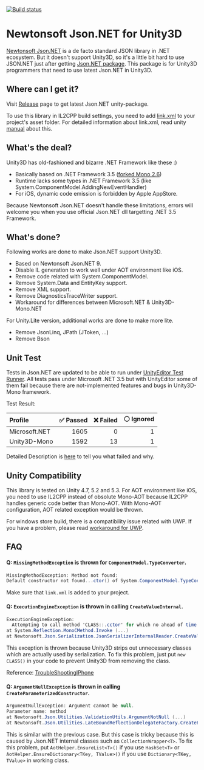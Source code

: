 [![Build status](https://ci.appveyor.com/api/projects/status/slry7u0dy894pevo/branch/master?svg=true)](https://ci.appveyor.com/project/veblush/json-net-unity3d/branch/master)

# Newtonsoft Json.NET for Unity3D

[Newtonsoft Json.NET](http://www.newtonsoft.com/json) is a de facto standard JSON library in .NET ecosystem.
But it doesn't support Unity3D, so it's a little bit hard to use JSON.NET just after getting [Json.NET package](https://www.nuget.org/packages/Newtonsoft.Json/).
This package is for Unity3D programmers that need to use latest Json.NET in Unity3D.

## Where can I get it?

Visit [Release](https://github.com/SaladLab/Json.Net.Unity3D/releases)
page to get latest Json.NET unity-package.

To use this library in IL2CPP build settings, you need to add
[link.xml](https://github.com/SaladLab/Json.Net.Unity3D/blob/master/src/UnityPackage/Assets/link.xml) to your project's asset folder.
For detailed information about link.xml, read unity [manual](http://docs.unity3d.com/Manual/iphone-playerSizeOptimization.html) about this.

## What's the deal?

Unity3D has old-fashioned and bizarre .NET Framework like these :)
 - Basically based on .NET Framework 3.5 ([forked Mono 2.6](https://github.com/Unity-Technologies/mono/commits/unity-staging))
 - Runtime lacks some types in .NET Framework 3.5 (like System.ComponentModel.AddingNewEventHandler)
 - For iOS, dynamic code emission is forbidden by Apple AppStore.

Because Newtonsoft Json.NET doesn't handle these limitations, errors will welcome you
when you use official Json.NET dll targetting .NET 3.5 Framework.

## What's done?

Following works are done to make Json.NET support Unity3D.

 - Based on Newtonsoft Json.NET 9.
 - Disable IL generation to work well under AOT environment like iOS.
 - Remove code related with System.ComponentModel.
 - Remove System.Data and EntityKey support.
 - Remove XML support.
 - Remove DiagnosticsTraceWriter support.
 - Workaround for differences between Microsoft.NET & Unity3D-Mono.NET

For Unity.Lite version, additional works are done to make more lite.

 - Remove JsonLinq, JPath (JToken, ...)
 - Remove Bson

## Unit Test

Tests in Json.NET are updated to be able to run under
[UnityEditor Test Runner](http://docs.unity3d.com/Manual/testing-editortestsrunner.html).
All tests pass under Microsoft .NET 3.5 but with UnityEditor some of them fail
because there are not-implemented features and bugs in Unity3D-Mono framework.

Test Result:

| Profile        |:white_check_mark: Passed | :x: Failed | :white_circle: Ignored |
| :------------- | -----------------------: | ---------: | ---------------------: |
| Microsoft.NET  |                     1605 |          0 |                      1 |
| Unity3D-Mono   |                     1592 |         13 |                      1 |

Detailed Description is [here](./docs/UnitTest.md) to tell you what failed and why.

## Unity Compatibility

This library is tested on Unity 4.7, 5.2 and 5.3. For AOT environment like iOS, you
need to use IL2CPP instead of obsolute Mono-AOT because IL2CPP handles generic code better than Mono-AOT. With Mono-AOT configuration, AOT related exception would be thrown.

For windows store build, there is a compatibility issue related with UWP.
If you have a problem, please read [workaround for UWP](./docs/UwpWorkaround.md).

## FAQ

#### Q: `MissingMethodException` is thrown for `ComponentModel.TypeConverter`.

```csharp
MissingMethodException: Method not found:
Default constructor not found...ctor() of System.ComponentModel.TypeConverter.
```

Make sure that `link.xml` is added to your project.

#### Q: `ExecutionEngineException` is thrown in calling `CreateValueInternal`.

```csharp
ExecutionEngineException:
  Attempting to call method 'CLASS::.cctor' for which no ahead of time (AOT) code was generated.
at System.Reflection.MonoCMethod.Invoke (...)
at Newtonsoft.Json.Serialization.JsonSerializerInternalReader.CreateValueInternal
```

This exception is thrown because Unity3D strips out unnecessary classes which are actually used by serialization.
To fix this problem, just put `new CLASS()` in your code to prevent Unity3D from removing the class.

Reference: [TroubleShootingIPhone](https://docs.unity3d.com/Manual/TroubleShootingIPhone.html)

#### Q: `ArgumentNullException` is thrown in calling `CreateParameterizedConstructor`.

```csharp
ArgumentNullException: Argument cannot be null.
Parameter name: method
at Newtonsoft.Json.Utilities.ValidationUtils.ArgumentNotNull (...)
at Newtonsoft.Json.Utilities.LateBoundReflectionDelegateFactory.CreateParameterizedConstructor (...)
```

This is similar with the previous case. But this case is tricky because this is
caused by Json.NET internal classes such as `CollectionWrapper<T>`.
To fix this problem, put `AotHelper.EnsureList<T>()` if you use `HashSet<T>`
or `AotHelper.EnsureDictionary<TKey, TValue>()` if you use `Dictionary<TKey, TValue>` in working class.
